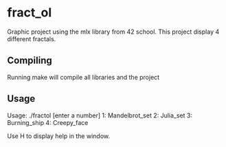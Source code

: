 # fract_ol

Graphic project using the mlx library from 42 school. This project display 4 different fractals. 

## Compiling 

Running make will compile all libraries and the project

## Usage

Usage: ./fractol [enter a number]
1: Mandelbrot_set
2: Julia_set
3: Burning_ship
4: Creepy_face

Use H to display help in the window. 

